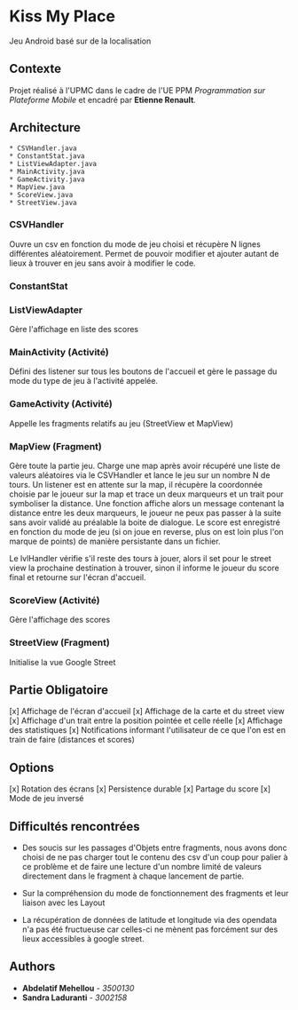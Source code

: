 # Kiss My Place

Jeu Android basé sur de la localisation

## Contexte

Projet réalisé à l'UPMC dans le cadre de l'UE PPM *Programmation sur Plateforme Mobile* et encadré par **Etienne Renault**.

## Architecture

```
* CSVHandler.java
* ConstantStat.java
* ListViewAdapter.java
* MainActivity.java
* GameActivity.java
* MapView.java
* ScoreView.java
* StreetView.java
```

### CSVHandler

Ouvre un csv en fonction du mode de jeu choisi et récupère N lignes différentes aléatoirement.
Permet de pouvoir modifier et ajouter autant de lieux à trouver en jeu sans avoir à modifier le code.

### ConstantStat

### ListViewAdapter

Gère l'affichage en liste des scores

### MainActivity (Activité)

Défini des listener sur tous les  boutons de l'accueil et gère le passage du mode du type de jeu à l'activité appelée.

### GameActivity (Activité)

Appelle les fragments relatifs au jeu (StreetView et MapView)

### MapView (Fragment)

Gère toute la partie jeu. 
Charge une map après avoir récupéré une liste de valeurs aléatoires via le CSVHandler et lance le jeu sur un nombre N de tours.
Un listener est en attente sur la map, il récupère la coordonnée choisie par le joueur sur la map et trace un deux marqueurs et un trait pour symboliser la distance.
Une fonction affiche alors un message contenant la distance entre les deux marqueurs, le joueur ne peux pas passer à la suite sans avoir validé au préalable la boite de dialogue.
Le score est enregistré en fonction du mode de jeu (si on joue en reverse, plus on est loin plus l'on marque de points) de manière persistante dans un fichier.

Le lvlHandler vérifie s'il reste des tours à jouer, alors il set pour le street view la prochaine destination à trouver, sinon il informe le joueur du score final et retourne sur l'écran d'accueil.

### ScoreView (Activité)

Gère l'affichage des scores

###  StreetView (Fragment)

Initialise la vue Google Street


## Partie Obligatoire

[x] Affichage de l'écran d'accueil
[x] Affichage de la carte et du street view
[x] Affichage d'un trait entre la position pointée et celle réelle
[x] Affichage des statistiques
[x] Notifications informant l'utilisateur de ce que l'on est en train de faire (distances et scores)

## Options

[x] Rotation des écrans
[x] Persistence durable
[x] Partage du score
[x] Mode de jeu inversé

## Difficultés rencontrées

* Des soucis sur les passages d'Objets entre fragments, nous avons donc choisi de ne pas charger tout le contenu des csv d'un coup pour palier à ce problème et de faire une lecture d'un nombre limité de valeurs directement dans le fragment à chaque lancement de partie.

* Sur la compréhension du mode de fonctionnement des fragments et leur liaison avec les Layout

* La récupération de données de latitude et longitude via des opendata n'a pas été fructueuse car celles-ci ne mènent pas forcément sur des lieux accessibles à google street. 

## Authors

* **Abdelatif Mehellou** - *3500130* 
* **Sandra Laduranti** - *3002158*
